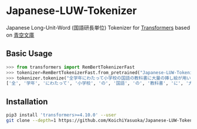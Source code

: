 # Japanese-LUW-Tokenizer

Japanese Long-Unit-Word (国語研長単位) Tokenizer for [Transformers](https://huggingface.co/transformers) based on [青空文庫](https://www.aozora.gr.jp/)

## Basic Usage

```py
>>> from transformers import RemBertTokenizerFast
>>> tokenizer=RemBertTokenizerFast.from_pretrained("Japanese-LUW-Tokenizer")
>>> tokenizer.tokenize("全学年にわたって小学校の国語の教科書に大量の挿し絵が用いられている")
['全', '学年', 'にわたって', '小学校', 'の', '国語', 'の', '教科書', 'に', '大量', 'の', '挿し絵', 'が', '用い', 'られ', 'ている']
```

## Installation

```sh
pip3 install 'transformers>=4.10.0' --user
git clone --depth=1 https://github.com/KoichiYasuoka/Japanese-LUW-Tokenizer
```

